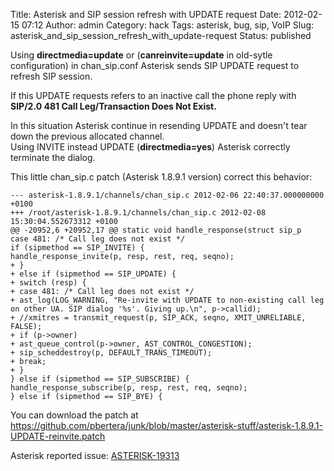 Title: Asterisk and SIP session refresh with UPDATE request
Date: 2012-02-15 07:12
Author: admin
Category: hack
Tags: asterisk, bug, sip, VoIP
Slug: asterisk_and_sip_session_refresh_with_update-request
Status: published

Using **directmedia=update** or (**canreinvite=update** in old-sytle
configuration) in chan_sip.conf Asterisk sends SIP UPDATE request to
refresh SIP session.

If this UPDATE requests refers to an inactive call the phone reply with
**SIP/2.0 481 Call Leg/Transaction Does Not Exist.**

In this situation Asterisk continue in resending UPDATE and doesn't tear
down the previous allocated channel.  
Using INVITE instead UPDATE (**directmedia=yes**) Asterisk correctly
terminate the dialog.

This little chan_sip.c patch (Asterisk 1.8.9.1 version) correct this
behavior:

```
--- asterisk-1.8.9.1/channels/chan_sip.c 2012-02-06 22:40:37.000000000 +0100
+++ /root/asterisk-1.8.9.1/channels/chan_sip.c 2012-02-08 15:30:04.552673312 +0100
@@ -20952,6 +20952,17 @@ static void handle_response(struct sip_p
case 481: /* Call leg does not exist */
if (sipmethod == SIP_INVITE) {
handle_response_invite(p, resp, rest, req, seqno);
+ }
+ else if (sipmethod == SIP_UPDATE) {
+ switch (resp) {
+ case 481: /* Call leg does not exist */
+ ast_log(LOG_WARNING, "Re-invite with UPDATE to non-existing call leg on other UA. SIP dialog '%s'. Giving up.\n", p->callid);
+ //xmitres = transmit_request(p, SIP_ACK, seqno, XMIT_UNRELIABLE, FALSE);
+ if (p->owner)
+ ast_queue_control(p->owner, AST_CONTROL_CONGESTION);
+ sip_scheddestroy(p, DEFAULT_TRANS_TIMEOUT);
+ break;
+ }
} else if (sipmethod == SIP_SUBSCRIBE) {
handle_response_subscribe(p, resp, rest, req, seqno);
} else if (sipmethod == SIP_BYE) {
```

You can download the patch at
<https://github.com/pbertera/junk/blob/master/asterisk-stuff/asterisk-1.8.9.1-UPDATE-reinvite.patch>

Asterisk reported issue: [ASTERISK-19313](https://issues.asterisk.org/jira/browse/ASTERISK-19313)
